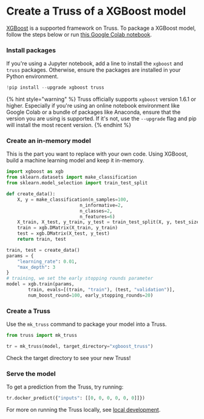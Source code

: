 # Create a Truss of a XGBoost model

[XGBoost](https://xgboost.readthedocs.io/en/stable/) is a supported framework on Truss. To package a XGBoost model, follow the steps below or run [this Google Colab notebook](https://colab.research.google.com/github/basetenlabs/truss/blob/main/docs/notebooks/xgboost_example.ipynb).

### Install packages

If you're using a Jupyter notebook, add a line to install the `xgboost` and `truss` packages. Otherwise, ensure the packages are installed in your Python environment.

```python
!pip install --upgrade xgboost truss
```

{% hint style="warning" %}
Truss officially supports `xgboost` version 1.6.1 or higher. Especially if you're using an online notebook environment like Google Colab or a bundle of packages like Anaconda, ensure that the version you are using is supported. If it's not, use the `--upgrade` flag and pip will install the most recent version.
{% endhint %}

### Create an in-memory model

This is the part you want to replace with your own code. Using XGBoost, build a machine learning model and keep it in-memory.

```python
import xgboost as xgb
from sklearn.datasets import make_classification
from sklearn.model_selection import train_test_split

def create_data():
    X, y = make_classification(n_samples=100,
                           n_informative=2,
                           n_classes=2,
                           n_features=6)
    X_train, X_test, y_train, y_test = train_test_split(X, y, test_size=0.25)
    train = xgb.DMatrix(X_train, y_train)
    test = xgb.DMatrix(X_test, y_test)
    return train, test

train, test = create_data()
params = {
    "learning_rate": 0.01,
    "max_depth": 3
}
# training, we set the early stopping rounds parameter
model = xgb.train(params,
        train, evals=[(train, "train"), (test, "validation")],
        num_boost_round=100, early_stopping_rounds=20)
```

### Create a Truss

Use the `mk_truss` command to package your model into a Truss.

```python
from truss import mk_truss

tr = mk_truss(model, target_directory="xgboost_truss")
```

Check the target directory to see your new Truss!

### Serve the model

To get a prediction from the Truss, try running:

```python
tr.docker_predict({"inputs": [[0, 0, 0, 0, 0, 0]]})
```

For more on running the Truss locally, see [local development](../develop/localhost.md).
